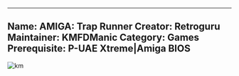 -----------------------
Name: AMIGA: Trap Runner
Creator: Retroguru
Maintainer: KMFDManic
Category: Games
Prerequisite: P-UAE Xtreme|Amiga BIOS
-----------------------
![km](https://i.imgur.com/WPxEe93.png)
